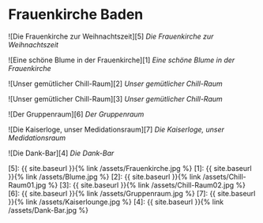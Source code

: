 ---
---
# Frauenkirche Baden

![Die Frauenkirche zur Weihnachtszeit][5]
_Die Frauenkirche zur Weihnachtszeit_

![Eine schöne Blume in der Frauenkirche][1]
_Eine schöne Blume in der Frauenkirche_

![Unser gemütlicher Chill-Raum][2]
_Unser gemütlicher Chill-Raum_

![Unser gemütlicher Chill-Raum][3]
_Unser gemütlicher Chill-Raum_

![Der Gruppenraum][6]
_Der Gruppenraum_

![Die Kaiserloge, unser Medidationsraum][7]
_Die Kaiserloge, unser Medidationsraum_

![Die Dank-Bar][4]
_Die Dank-Bar_

[5]: {{ site.baseurl }}{% link /assets/Frauenkirche.jpg %}
[1]: {{ site.baseurl }}{% link /assets/Blume.jpg %}
[2]: {{ site.baseurl }}{% link /assets/Chill-Raum01.jpg %}
[3]: {{ site.baseurl }}{% link /assets/Chill-Raum02.jpg %}
[6]: {{ site.baseurl }}{% link /assets/Gruppenraum.jpg %}
[7]: {{ site.baseurl }}{% link /assets/Kaiserlounge.jpg %}
[4]: {{ site.baseurl }}{% link /assets/Dank-Bar.jpg %}
